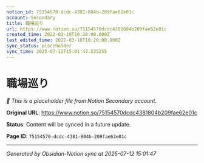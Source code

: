 ```yaml
---
notion_id: 75154570-dcdc-4381-804b-209fae62e01c
account: Secondary
title: 職場巡り
url: https://www.notion.so/75154570dcdc4381804b209fae62e01c
created_time: 2022-03-18T10:20:00.000Z
last_edited_time: 2022-03-18T10:20:00.000Z
sync_status: placeholder
sync_time: 2025-07-12T15:01:47.535255
---
```


# 職場巡り

*🔄 This is a placeholder file from Notion Secondary account.*

**Original URL**: https://www.notion.so/75154570dcdc4381804b209fae62e01c

**Status**: Content will be synced in a future update.

**Page ID**: `75154570-dcdc-4381-804b-209fae62e01c`

---

*Generated by Obsidian-Notion sync at 2025-07-12 15:01:47*
